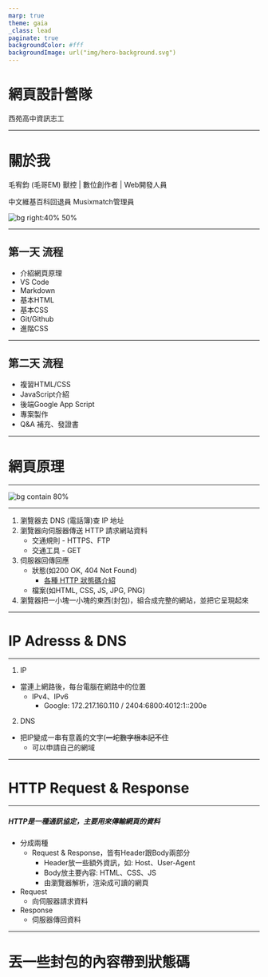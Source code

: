 ```yaml
---
marp: true
theme: gaia
_class: lead
paginate: true
backgroundColor: #fff
backgroundImage: url("img/hero-background.svg")
---
```

<style>
marp-pre{
     border-radius: 13px;
}
code{
    border-radius: 7px;
}
</style>


# **網頁設計營隊**
西苑高中資訊志工

---
<!-- _class: lead -->
# 關於我
毛宥鈞 (毛哥EM)
獸控 | 數位創作者 | Web開發人員

中文維基百科回退員
Musixmatch管理員

![bg right:40% 50%](https://edit-mr.github.io/Logo.png)

---

## 第一天 流程
* 介紹網頁原理
* VS Code
* Markdown
* 基本HTML
* 基本CSS
* Git/Github
* 進階CSS

---

## 第二天 流程

* 複習HTML/CSS
* JavaScript介紹
* 後端Google App Script
* 專案製作
* Q&A 補充、發證書

---

<!-- _class: lead -->   
# 網頁原理 

---

![bg contain 80%](https://developer.mozilla.org/en-US/docs/Learn/Getting_started_with_the_web/How_the_Web_works/simple-client-server.png)

---

1. 瀏覽器去 DNS (電話簿)查 IP 地址
2. 瀏覽器向伺服器傳送 HTTP 請求網站資料
   * 交通規則 - HTTPS、FTP
   * 交通工具 - GET
3. 伺服器回傳回應
   * 狀態(如200 OK, 404 Not Found)
      * [各種 HTTP 狀態碼介紹](https://http.cat/)
   * 檔案(如HTML, CSS, JS, JPG, PNG)
4. 瀏覽器把一小塊一小塊的東西(封包)，組合成完整的網站，並把它呈現起來

---

<!-- _class: lead -->
# IP Adresss & DNS

---

1. IP
* 當連上網路後，每台電腦在網路中的位置
   * IPv4、IPv6
      * Google: 172.217.160.110 / 2404:6800:4012:1::200e
2. DNS
* 把IP變成一串有意義的文字(~~一坨數字根本記不住~~
   * 可以申請自己的網域

---

<!-- _class: lead -->
# HTTP Request & Response

---

##### HTTP是一種通訊協定，主要用來傳輸網頁的資料
* 分成兩種
   * Request & Response，皆有Header跟Body兩部分
      * Header放一些額外資訊，如: Host、User-Agent
      * Body放主要內容:  HTML、CSS、JS
      * 由瀏覽器解析，渲染成可讀的網頁
* Request
   * 向伺服器請求資料
* Response
   * 伺服器傳回資料

---

<!-- _class: lead -->
# 丟一些封包的內容帶到狀態碼